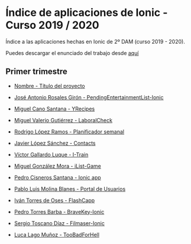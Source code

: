 # Índice de aplicaciones de Ionic - Curso 2019 / 2020

Índice a las aplicaciones hechas en Ionic de 2º DAM (curso 2019 - 2020).

Puedes descargar el enunciado del trabajo desde [aquí](trabajo_ionic_v2.pdf)


## Primer trimestre

* [Nombre - Título del proyecto](repo)


* [José Antonio Rosales Girón - PendingEntertainmentList-Ionic](https://github.com/joseantoniorosales/Trabajo_Ionic_2-DAM)
* [Miguel Cano Santana - YRecipes](https://github.com/miguelcanosantana/YRecipes-App)
* [Miguel Valerio Gutiérrez - LaboralCheck](https://github.com/BeTheVal/LaboralCheck)
* [Rodrigo López Ramos - Planificador semanal](https://github.com/rodrigolopezramoss/Proyecto-Ionic-Planificador)
* [Javier López Sánchez - Contacts](https://github.com/javier-l0pez/Project1AD)
* [Víctor Gallardo Luque - I-Train](https://github.com/VictorGallardo/I-Train)
* [Miguel González Mora - iList-Game](https://github.com/Miguelgm1693/iList-Game)
* [Pedro Cisneros Santana - Ionic app](https://github.com/PedroCisnerosSantana/ionicapp)
* [Pablo Luis Molina Blanes - Portal de Usuarios](https://github.com/PabloLuisMolinaBlanes/ProyectoAD)
* [Iván Torres de Oses - FlashCapp](https://github.com/IvanTorres21/FlashCappIonic)
* [Pedro Torres Barba - BraveKey-Ionic](https://github.com/torrespedrob/BraveKey-Ionic)
* [Sergio Toscano Díaz - Filmaser-Ionic](https://github.com/sergiotoscanodiaz/Filmaser-Ionic)
* [Luca Lago Muñoz - TooBadForHell](https://github.com/ROMthesheep/TooBadForHell)
